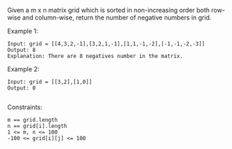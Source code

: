 Given a m x n matrix grid which is sorted in non-increasing order both row-wise and column-wise, return the number of negative numbers in grid.

 

Example 1:
```
Input: grid = [[4,3,2,-1],[3,2,1,-1],[1,1,-1,-2],[-1,-1,-2,-3]]
Output: 8
Explanation: There are 8 negatives number in the matrix.
```
Example 2:
```
Input: grid = [[3,2],[1,0]]
Output: 0
 
```
Constraints:
```
m == grid.length
n == grid[i].length
1 <= m, n <= 100
-100 <= grid[i][j] <= 100
```